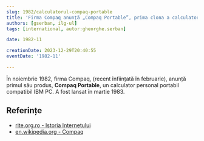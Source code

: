 ```yaml
---
slug: 1982/calculatorul-compaq-portable
title: 'Firma Compaq anunță „Compaq Portable”, prima clona a calculatorului IBM PC'
authors: [gserban, ilg-ul]
tags: [international, autor:gheorghe.serban]

date: 1982-11

creationDate: 2023-12-29T20:40:55
eventDate: '1982-11'

---
```


În noiembrie 1982, firma Compaq, (recent înființată în februarie), anunță
primul său produs, **Compaq Portable**, un calculator personal portabil
compatibil IBM PC. A fost lansat în martie 1983.

<!-- truncate -->

## Referințe

- [rite.org.ro - Istoria Internetului](https://rite.org.ro/istoria-internetului/)
- [en.wikipedia.org - Compaq](https://en.wikipedia.org/wiki/Compaq)
